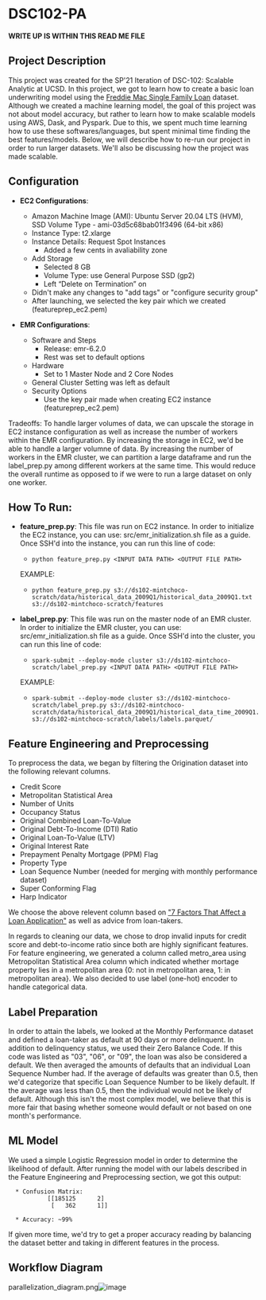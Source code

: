 # DSC102-PA

____WRITE UP IS WITHIN THIS READ ME FILE____

## Project Description
This project was created for the SP'21 Iteration of DSC-102: Scalable Analytic at UCSD. In this project, we got to learn how to create a basic loan underwriting model using the [Freddie Mac Single Family Loan](http://www.freddiemac.com/research/datasets/sf_loanlevel_dataset.page) dataset. Although we created a machine learning model, the goal of this project was not about model accuracy, but rather to learn how to make scalable models using AWS, Dask, and Pyspark. Due to this, we spent much time learning how to use these softwares/languages, but spent minimal time finding the best features/models. Below, we will describe how to re-run our project in order to run larger datasets. We'll also be discussing how the project was made scalable. 

## Configuration

* __EC2 Configurations__:
   * Amazon Machine Image (AMI): Ubuntu Server 20.04 LTS (HVM), SSD Volume Type - ami-03d5c68bab01f3496 (64-bit x86)
   * Instance Type: t2.xlarge
   * Instance Details: Request Spot Instances
      * Added a few cents in avaliability zone
   * Add Storage 
      * Selected 8 GB
      * Volume Type: use General Purpose SSD (gp2) 
      * Left “Delete on Termination” on
   * Didn't make any changes to "add tags" or "configure security group"
   * After launching, we selected the key pair which we created (featureprep_ec2.pem)

* __EMR Configurations__:
   * Software and Steps
      * Release: emr-6.2.0
      * Rest was set to default options 
   * Hardware
      * Set to 1 Master Node and 2 Core Nodes
   * General Cluster Setting was left as default
   * Security Options
      * Use the key pair made when creating EC2 instance (featureprep_ec2.pem)

Tradeoffs: To handle larger volumes of data, we can upscale the storage in EC2 instance configuration as well as increase the number of workers within the EMR configuration. By increasing the storage in EC2, we'd be able to handle a larger volumne of data. By increasing the number of workers in the EMR cluster, we can partition a large dataframe and run the label_prep.py among different workers at the same time. This would reduce the overall runtime as opposed to if we were to run a large dataset on only one worker. 

## How To Run:

* __feature_prep.py__: This file was run on EC2 instance. In order to initialize the EC2 instance, you can use: src/emr_initialization.sh file as a guide. Once SSH'd into the instance, you can run this line of code: 

    *     python feature_prep.py <INPUT DATA PATH> <OUTPUT FILE PATH>
  
  EXAMPLE:
    *     python feature_prep.py s3://ds102-mintchoco-scratch/data/historical_data_2009Q1/historical_data_2009Q1.txt s3://ds102-mintchoco-scratch/features


* __label_prep.py__: This file was run on the master node of an EMR cluster. In order to initialize the EMR cluster, you can use: src/emr_initialization.sh file as a guide. Once SSH'd into the cluster, you can run this line of code: 

    *     spark-submit --deploy-mode cluster s3://ds102-mintchoco-scratch/label_prep.py <INPUT DATA PATH> <OUTPUT FILE PATH>
  
  EXAMPLE:
    *     spark-submit --deploy-mode cluster s3://ds102-mintchoco-scratch/label_prep.py s3://ds102-mintchoco-scratch/data/historical_data_2009Q1/historical_data_time_2009Q1.txt s3://ds102-mintchoco-scratch/labels/labels.parquet/

## Feature Engineering and Preprocessing

To preprocess the data, we began by filtering the Origination dataset into the following relevant columns.
* Credit Score
* Metropolitan Statistical Area
* Number of Units
* Occupancy Status
* Original Combined Loan-To-Value 
* Original Debt-To-Income (DTI) Ratio
* Original Loan-To-Value (LTV) 
* Original Interest Rate
* Prepayment Penalty Mortgage (PPM) Flag
* Property Type 
* Loan Sequence Number (needed for merging with monthly performance dataset)
* Super Conforming Flag
* Harp Indicator

We choose the above relevent column based on ["7 Factors That Affect a Loan Application"](https://loans.usnews.com/articles/beyond-credit-scores-factors-that-affect-a-loan-application) as well as advice from loan-takers. 
   
In regards to cleaning our data, we chose to drop invalid inputs for credit score and debt-to-income ratio since both are highly significant features. For feature engineering, we generated a column called metro_area using Metropolitan Statistical Area column which indicated whether mortage property lies in a metropolitan area {0: not in metropolitan area, 1: in metropolitan area}. We also decided to use label (one-hot) encoder to handle categorical data.
   
## Label Preparation
   
In order to attain the labels, we looked at the Monthly Performance dataset and defined a loan-taker as default at 90 days or more delinquent. In addition to delinquency status, we used their Zero Balance Code. If this code was listed as "03", "06", or "09", the loan was also be considered a default. We then averaged the amounts of defaults that an individual Loan Sequence Number had. If the average of defaults was greater than 0.5, then we'd categorize that specific Loan Sequence Number to be likely default. If the average was less than 0.5, then the individual would not be likely of default. Although this isn't the most complex model, we believe that this is more fair that basing whether someone would default or not based on one month's performance. 
   
## ML Model
   
We used a simple Logistic Regression model in order to determine the likelihood of default. After running the model with our labels described in the Feature Engineering and Preprocessing section, we got this output: 
   
      * Confusion Matrix: 
               [[185125      2]
                [   362      1]]
   
      * Accuracy: ~99%
   
If given more time, we'd try to get a proper accuracy reading by balancing the dataset better and taking in different features in the process. 
  
  
## Workflow Diagram
parallelization_diagram.png![image](https://user-images.githubusercontent.com/49801632/120269670-1aa99300-c25d-11eb-8e47-2109d17d8599.png)


